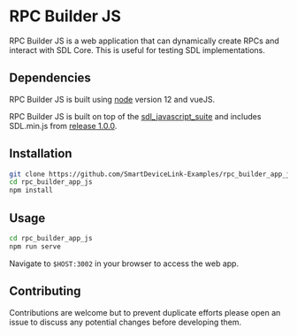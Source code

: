 # RPC Builder JS

RPC Builder JS is a web application that can dynamically create RPCs and interact with SDL Core. This is useful for testing SDL implementations.

## Dependencies

RPC Builder JS is built using [node](https://nodejs.org/) version 12 and vueJS.

RPC Builder JS is built on top of the [sdl_javascript_suite](https://github.com/smartdevicelink/sdl_javascript_suite) and includes SDL.min.js from [release 1.0.0](https://github.com/smartdevicelink/sdl_javascript_suite/tree/1.0.0).

## Installation

```bash
git clone https://github.com/SmartDeviceLink-Examples/rpc_builder_app_js
cd rpc_builder_app_js
npm install
```

## Usage

```bash
cd rpc_builder_app_js
npm run serve
```

Navigate to `$HOST:3002` in your browser to access the web app.

## Contributing
Contributions are welcome but to prevent duplicate efforts please open an issue to discuss any potential changes before developing them.
